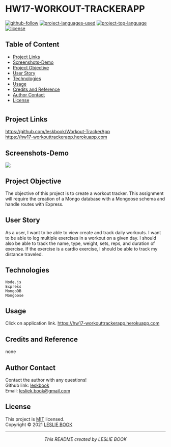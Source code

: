  
  # HW17-WORKOUT-TRACKERAPP
  [![github-follow](https://img.shields.io/github/followers/leskbook?label=Follow&logoColor=purple&style=social)](https://github.com/leskbook)
  [![project-languages-used](https://img.shields.io/github/languages/count/leskbook/Workout-TrackerApp?color=important)](https://github.com/leskbook/Workout-TrackerApp)
  [![project-top-language](https://img.shields.io/github/languages/top/leskbook/Workout-TrackerApp?color=blueviolet)](https://github.com/leskbook/Workout-TrackerApp)
  [![license](https://img.shields.io/badge/License-MIT-brightgreen.svg)](https://choosealicense.com/licenses/mit/)
  ## Table of Content
  * [ Project Links ](#Project-Links)
  * [ Screenshots-Demo ](#Screenshots)
  * [ Project Objective ](#Project-Objective)
  * [ User Story ](#User-Story)
  * [ Technologies ](#Technologies)  
  * [ Usage ](#Usage)
  * [ Credits and Reference ](#Credits-and-Reference)  
  * [ Author Contact ](#Author-Contact)
  * [ License ](#License)
  #
  ##  Project Links
  https://github.com/leskbook/Workout-TrackerApp<br>
  https://hw17-workouttrackerapp.herokuapp.com
  
  ## Screenshots-Demo
  
  ![](https://j.gifs.com/81wQGm.gif)
  
  ## Project Objective
  The objective of this project is to create a workout tracker. This assignment will require the creation of a Mongo database with a Mongoose schema and handle routes with Express.
  
  ## User Story
  As a user, I want to be able to view create and track daily workouts. I want to be able to log multiple exercises in a workout on a given day. I should also be able to track the name, type, weight, sets, reps, and duration of exercise. If the exercise is a cardio exercise, I should be able to track my distance traveled.
  ## Technologies 
  ```
  Node.js
  Express
  MongoDB
  Mongoose
  
  ```
    
  ## Usage 
  Click on application link. https://hw17-workouttrackerapp.herokuapp.com
  
  ## Credits and Reference
  none
  
  ## Author Contact
  Contact the author with any questions!<br>
  Github link: [leskbook](https://github.com/leskbook)<br>
  Email: lesliek.book@gmail.com
  ## License
  This project is [MIT](https://choosealicense.com/licenses/mit/) licensed.<br />
  Copyright © 2021 [LESLIE BOOK](https://github.com/leskbook)
  
  <hr>
  <p align='center'><i>
  This README created by LESLIE BOOK
  </i></p>
  
